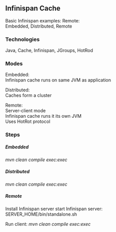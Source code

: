 ## Infinispan Cache
Basic Infinispan examples: Remote: <br />
Embedded, Distributed, Remote


### Technologies
Java, Cache, Infinispan, JGroups, HotRod <br />


### Modes
Embedded: <br />
Infinispan cache runs on same JVM as application <br />

Distributed: <br />
Caches form a cluster <br />

Remote: <br />
Server-client mode <br />
Infinispan cache runs it its own JVM <br />
Uses HotRot protocol <br />




### Steps
##### Embedded
*mvn clean compile exec:exec*<br />

##### Distributed
*mvn clean compile exec:exec*  <br />

##### Remote
Install Infinispan server
start Infinispan server: <br />
SERVER_HOME/bin/standalone.sh <br />

Run client:
*mvn clean compile exec:exec*  <br />


